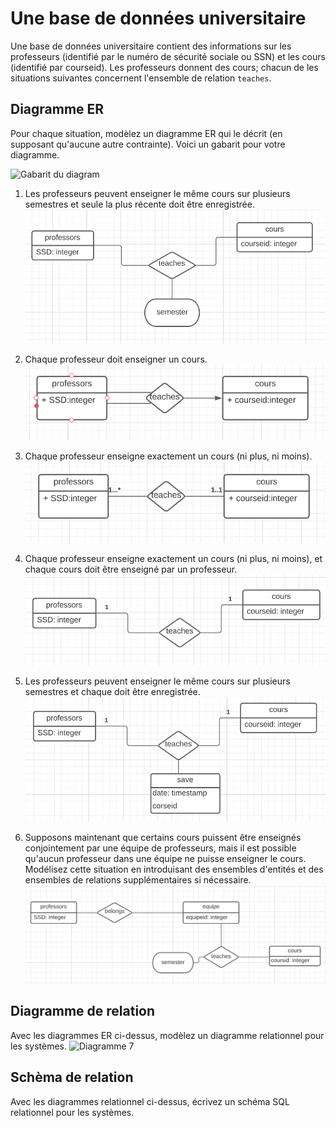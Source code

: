 # Une base de données universitaire

Une base de données universitaire contient des informations sur les professeurs
(identifié par le numéro de sécurité sociale ou SSN) et les cours
(identifié par courseid). Les professeurs donnent des cours; chacun de
les situations suivantes concernent l'ensemble de relation `teaches`.

## Diagramme ER

Pour chaque situation, modèlez un diagramme ER qui le décrit
(en supposant qu'aucune autre contrainte).  Voici un gabarit pour
votre diagramme.

![Gabarit du diagram](assets/template_er.png)

1) Les professeurs peuvent enseigner le même cours sur plusieurs semestres et seule la plus récente doit être enregistrée.
![Diagramme 1](assets/sol/Capture1.png)

2) Chaque professeur doit enseigner un cours.
![Diagramme 2](assets/sol/Capture2.PNG)

3) Chaque professeur enseigne exactement un cours (ni plus, ni moins).
![Diagramme 3](assets/sol/Capture3.PNG)

4) Chaque professeur enseigne exactement un cours (ni plus, ni moins), et chaque cours doit être enseigné par un professeur.
![Diagramme 4](assets/sol/Capture4.PNG)

5) Les professeurs peuvent enseigner le même cours sur plusieurs semestres et chaque doit être enregistrée.
![Diagramme 5](assets/sol/Capture5.PNG)

6) Supposons maintenant que certains cours puissent être enseignés conjointement par une équipe de professeurs, mais il est possible qu'aucun professeur dans une équipe ne puisse enseigner le cours. Modélisez cette situation en introduisant des ensembles d'entités et des ensembles de relations supplémentaires si nécessaire.
![Diagramme 6](assets/sol/Capture6.PNG)


## Diagramme de relation

Avec les diagrammes ER ci-dessus, modèlez un diagramme relationnel pour les systèmes.
![Diagramme 7](assets/sol/Capture7.PNG)

## Schèma de relation

Avec les diagrammes relationnel ci-dessus, écrivez un schéma SQL relationnel pour les systèmes.

